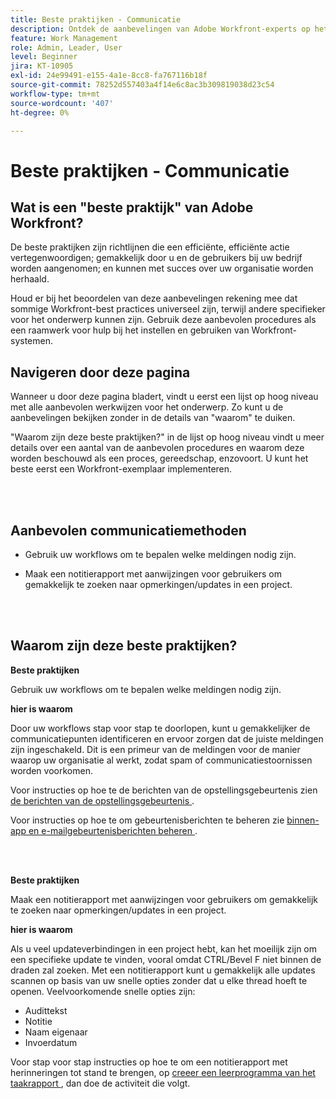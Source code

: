 ```yaml
---
title: Beste praktijken - Communicatie
description: Ontdek de aanbevelingen van Adobe Workfront-experts op het gebied van best practices voor het instellen en beheren van communicatie-berichten in Workfront.
feature: Work Management
role: Admin, Leader, User
level: Beginner
jira: KT-10905
exl-id: 24e99491-e155-4a1e-8cc8-fa767116b18f
source-git-commit: 78252d557403a4f14e6c8ac3b309819038d23c54
workflow-type: tm+mt
source-wordcount: '407'
ht-degree: 0%

---
```


# Beste praktijken - Communicatie

## Wat is een &quot;beste praktijk&quot; van Adobe Workfront?

De beste praktijken zijn richtlijnen die een efficiënte, efficiënte actie vertegenwoordigen; gemakkelijk door u en de gebruikers bij uw bedrijf worden aangenomen; en kunnen met succes over uw organisatie worden herhaald.

Houd er bij het beoordelen van deze aanbevelingen rekening mee dat sommige Workfront-best practices universeel zijn, terwijl andere specifieker voor het onderwerp kunnen zijn. Gebruik deze aanbevolen procedures als een raamwerk voor hulp bij het instellen en gebruiken van Workfront-systemen.

## Navigeren door deze pagina

Wanneer u door deze pagina bladert, vindt u eerst een lijst op hoog niveau met alle aanbevolen werkwijzen voor het onderwerp. Zo kunt u de aanbevelingen bekijken zonder in de details van &quot;waarom&quot; te duiken.

&quot;Waarom zijn deze beste praktijken?&quot; in de lijst op hoog niveau vindt u meer details over een aantal van de aanbevolen procedures en waarom deze worden beschouwd als een proces, gereedschap, enzovoort. U kunt het beste eerst een Workfront-exemplaar implementeren.

</br>
</br>

## Aanbevolen communicatiemethoden

* Gebruik uw workflows om te bepalen welke meldingen nodig zijn.

* Maak een notitierapport met aanwijzingen voor gebruikers om gemakkelijk te zoeken naar opmerkingen/updates in een project.

</br>
</br>

## Waarom zijn deze beste praktijken?

**Beste praktijken**

Gebruik uw workflows om te bepalen welke meldingen nodig zijn.

**hier is waarom**

Door uw workflows stap voor stap te doorlopen, kunt u gemakkelijker de communicatiepunten identificeren en ervoor zorgen dat de juiste meldingen zijn ingeschakeld. Dit is een primeur van de meldingen voor de manier waarop uw organisatie al werkt, zodat spam of communicatiestoornissen worden voorkomen.

Voor instructies op hoe te de berichten van de opstellingsgebeurtenis zien [&#x200B; de berichten van de opstellingsgebeurtenis &#x200B;](https://experienceleague.adobe.com/docs/workfront-learn/tutorials-workfront/administration-and-setup/email-and-in-app-notifications/admin-set-up-event-notifications.html?lang=nl-NL).

Voor instructies op hoe te om gebeurtenisberichten te beheren zie [&#x200B; binnen-app en e-mailgebeurtenisberichten beheren &#x200B;](https://experienceleague.adobe.com/docs/workfront-learn/tutorials-workfront/administration-and-setup/email-and-in-app-notifications/manage-inapp-and-email-notifications.html?lang=nl-NL).

</br>
</br>


**Beste praktijken**

Maak een notitierapport met aanwijzingen voor gebruikers om gemakkelijk te zoeken naar opmerkingen/updates in een project.



**hier is waarom**

Als u veel updateverbindingen in een project hebt, kan het moeilijk zijn om een specifieke update te vinden, vooral omdat CTRL/Bevel F niet binnen de draden zal zoeken. Met een notitierapport kunt u gemakkelijk alle updates scannen op basis van uw snelle opties zonder dat u elke thread hoeft te openen. Veelvoorkomende snelle opties zijn:

* Audittekst
* Notitie
* Naam eigenaar
* Invoerdatum

Voor stap voor stap instructies op hoe te om een notitierapport met herinneringen tot stand te brengen, op [&#x200B; creeer een leerprogramma van het taakrapport &#x200B;](https://experienceleague.adobe.com/docs/workfront-learn/tutorials-workfront/reporting/basic-reporting/create-a-task-report.html?lang=nl-NL), dan doe de activiteit die volgt.

